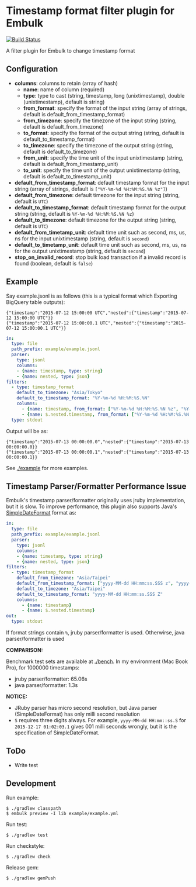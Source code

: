 # Timestamp format filter plugin for Embulk

[![Build Status](https://secure.travis-ci.org/sonots/embulk-filter-timestamp_format.png?branch=master)](http://travis-ci.org/sonots/embulk-filter-timestamp_format)

A filter plugin for Embulk to change timestamp format

## Configuration

- **columns**: columns to retain (array of hash)
  - **name**: name of column (required)
  - **type**: type to cast (string, timestamp, long (unixtimestamp), double (unixtimestamp), default is string)
  - **from_format**: specify the format of the input string (array of strings, default is default_from_timestamp_format)
  - **from_timezone**: specify the timezone of the input string (string, default is default_from_timezone)
  - **to_format**: specify the format of the output string (string, default is default_to_timestamp_format)
  - **to_timezone**: specify the timezone of the output string (string, default is default_to_timezone)
  - **from_unit**: specify the time unit of the input unixtimestamp (string, default is default_from_timestamp_unit)
  - **to_unit**: specify the time unit of the output unixtimestamp (string, default is default_to_timestamp_unit)
- **default_from_timestamp_format**: default timestamp format for the input string (array of strings, default is `["%Y-%m-%d %H:%M:%S.%N %z"]`)
- **default_from_timezone**: default timezone for the input string (string, default is `UTC`)
- **default_to_timestamp_format**: default timestamp format for the output string (string, default is `%Y-%m-%d %H:%M:%S.%N %z`)
- **default_to_timezone**: default timezone for the output string (string, default is `UTC`)
- **default_from_timetamp_unit**: default time unit such as second, ms, us, ns for the input unixtimestamp (string, default is `second`)
- **default_to_timetamp_unit**: default time unit such as second, ms, us, ns for the output unixtimestamp (string, default is `second`)
- **stop_on_invalid_record**: stop bulk load transaction if a invalid record is found (boolean, default is `false`)

## Example

Say example.jsonl is as follows (this is a typical format which Exporting BigQuery table outputs):

```
{"timestamp":"2015-07-12 15:00:00 UTC","nested":{"timestamp":"2015-07-12 15:00:00 UTC"}}
{"timestamp":"2015-07-12 15:00:00.1 UTC","nested":{"timestamp":"2015-07-12 15:00:00.1 UTC"}}
```

```yaml
in:
  type: file
  path_prefix: example/example.jsonl
  parser:
    type: jsonl
    columns:
    - {name: timestamp, type: string}
    - {name: nested, type: json}
filters:
  - type: timestamp_format
    default_to_timezone: "Asia/Tokyo"
    default_to_timestamp_format: "%Y-%m-%d %H:%M:%S.%N"
    columns:
      - {name: timestamp, from_format: ["%Y-%m-%d %H:%M:%S.%N %z", "%Y-%m-%d %H:%M:%S %z"]}
      - {name: $.nested.timestamp, from_format: ["%Y-%m-%d %H:%M:%S.%N %z", "%Y-%m-%d %H:%M:%S %z"]}
  type: stdout
```

Output will be as:

```
{"timestamp":"2015-07-13 00:00:00.0","nested":{"timestamp":"2015-07-13 00:00:00.0}}
{"timestamp":"2015-07-13 00:00:00.1","nested":{"timestamp":"2015-07-13 00:00:00.1}}
```

See [./example](./example) for more examples.

## Timestamp Parser/Formatter Performance Issue

Embulk's timestamp parser/formatter originally uses jruby implementation, but it is slow.
To improve performance, this plugin also supports Java's [SimpleDateFormat](https://docs.oracle.com/javase/jp/6/api/java/text/SimpleDateFormat.html) format as:

```yaml
in:
  type: file
  path_prefix: example/example.jsonl
  parser:
    type: jsonl
    columns:
    - {name: timestamp, type: string}
    - {name: nested, type: json}
filters:
  - type: timestamp_format
    default_from_timezone: "Asia/Taipei"
    default_from_timestamp_format: ["yyyy-MM-dd HH:mm:ss.SSS z", "yyyy-MM-dd HH:mm:ss z", "yyyy-MM-dd HH:mm:ss"]
    default_to_timezone: "Asia/Taipei"
    default_to_timestamp_format: "yyyy-MM-dd HH:mm:ss.SSS Z"
    columns:
      - {name: timestamp}
      - {name: $.nested.timestamp}
out:
  type: stdout
```

If format strings contain `%`, jruby parser/formatter is used. Otherwirse, java parser/formatter is used

**COMPARISON:**

Benchmark test sets are available at [./bench](./bench).  In my environment (Mac Book Pro), for 1000000 timestamps:

* jruby parser/formatter: 65.06s
* java parser/formatter: 1.3s

**NOTICE:**

* JRuby parser has micro second resolution, but Java parser (SimpleDateFormat) has only milli second resolution
* `S` requires three digits always. For example, `yyyy-MM-dd HH:mm::ss.S` for `2015-12-17 01:02:03.1` gives 001 milli seconds wrongly, but it is the specification of SimpleDateFormat.

## ToDo

* Write test

## Development

Run example:

```
$ ./gradlew classpath
$ embulk preview -I lib example/example.yml
```

Run test:

```
$ ./gradlew test
```

Run checkstyle:

```
$ ./gradlew check
```

Release gem:

```
$ ./gradlew gemPush
```
